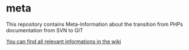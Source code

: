 # meta
This repository contains Meta-Information about the transition from PHPs documentation from SVN to GIT

[You can find all relevant informations in the wiki](https://github.com/phpdoctest/meta/wiki)
